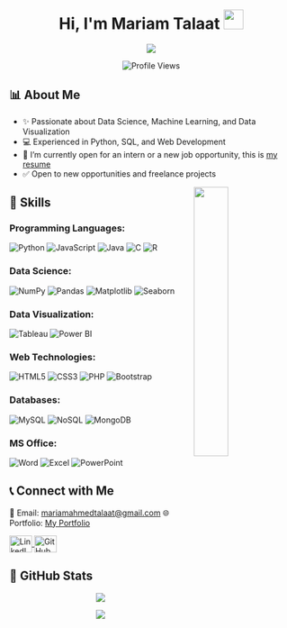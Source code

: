 <h1 align="center"><b>Hi, I'm Mariam Talaat </b><img src="https://media.giphy.com/media/hvRJCLFzcasrR4ia7z/giphy.gif" width="35"></h1>

<p align="center">
  <a href="https://github.com/DenverCoder1/readme-typing-svg">
    <img src="https://readme-typing-svg.herokuapp.com?font=Roboto&color=cyan&size=25&center=true&vCenter=true&width=600&height=100&lines=Data+Scientist;Web+Developer;Loves+to+analyze+and+visualize+data;Data+Speaks,+I+Listen.+Insights+Delivered.">
  </a>
</p>

<p align="center">
  <img src="https://komarev.com/ghpvc/?username=MariamTalaat28&color=blue" alt="Profile Views" />
</p>

## 📊 About Me

- ✨ Passionate about Data Science, Machine Learning, and Data Visualization
- 💻 Experienced in Python, SQL, and Web Development
- 📌 I’m currently open for an intern or a new job opportunity, this is [my resume](https://drive.google.com/file/d/1YU2U8Exlm-xl9Rl2cTh7iFb8572vEluB/view?usp=sharing)
- ✅ Open to new opportunities and freelance projects

<img align="right" src="https://github.com/7oSkaaa/7oSkaaa/blob/main/Images/Right_Side.gif?raw=true" width="35%">

## 🤖 Skills

### Programming Languages:
![Python](https://img.shields.io/badge/Python%20-%2314354C.svg?style=for-the-badge&logo=python&logoColor=white)
![JavaScript](https://img.shields.io/badge/JavaScript%20-%23F7DF1E.svg?style=for-the-badge&logo=javascript&logoColor=black)
![Java](https://img.shields.io/badge/Java-%23007396.svg?style=for-the-badge&logo=java&logoColor=white)
![C](https://img.shields.io/badge/C-%232370ED.svg?style=for-the-badge&logo=c&logoColor=white)
![R](https://img.shields.io/badge/R-%23276DC3.svg?style=for-the-badge&logo=r&logoColor=white)

### Data Science:
![NumPy](https://img.shields.io/badge/NumPy-%23013243.svg?style=for-the-badge&logo=numpy&logoColor=white)
![Pandas](https://img.shields.io/badge/Pandas-%23150458.svg?style=for-the-badge&logo=pandas&logoColor=white)
![Matplotlib](https://img.shields.io/badge/Matplotlib-%23F7931E.svg?style=for-the-badge&logo=python&logoColor=white)
![Seaborn](https://img.shields.io/badge/Seaborn-%23150458.svg?style=for-the-badge&logo=python&logoColor=white)

### Data Visualization:
![Tableau](https://img.shields.io/badge/Tableau-%23E97627.svg?style=for-the-badge&logo=tableau&logoColor=white)
![Power BI](https://img.shields.io/badge/PowerBI-%23F2C811.svg?style=for-the-badge&logo=powerbi&logoColor=black)

### Web Technologies:
![HTML5](https://img.shields.io/badge/HTML5%20-%23E34F26.svg?style=for-the-badge&logo=html5&logoColor=white)
![CSS3](https://img.shields.io/badge/CSS3%20-%231572B6.svg?style=for-the-badge&logo=css3&logoColor=white)
![PHP](https://img.shields.io/badge/PHP-%23777BB4.svg?style=for-the-badge&logo=php&logoColor=white)
![Bootstrap](https://img.shields.io/badge/Bootstrap-%23563D7C.svg?style=for-the-badge&logo=bootstrap&logoColor=white)

### Databases:
![MySQL](https://img.shields.io/badge/MySQL-%2300f.svg?style=for-the-badge&logo=mysql&logoColor=white)
![NoSQL](https://img.shields.io/badge/NoSQL-%2347A248.svg?style=for-the-badge&logo=mongodb&logoColor=white)
![MongoDB](https://img.shields.io/badge/MongoDB-%2347A248.svg?style=for-the-badge&logo=mongodb&logoColor=white)

### MS Office:
![Word](https://img.shields.io/badge/Word-%230000FF.svg?style=for-the-badge&logo=microsoftword&logoColor=white)
![Excel](https://img.shields.io/badge/Excel-%2300A300.svg?style=for-the-badge&logo=microsoftexcel&logoColor=white)
![PowerPoint](https://img.shields.io/badge/PowerPoint-%23D24726.svg?style=for-the-badge&logo=microsoftpowerpoint&logoColor=white)

## 📞 Connect with Me

📧 Email: [mariamahmedtalaat@gmail.com](mailto:mariamahmedtalaat@gmail.com)
🌐 Portfolio: [My Portfolio](https://mariamahmedtalaat.my.canva.site/portfolio)

<a href="https://www.linkedin.com/in/mariam-talaa3t" target="blank">
  <img align="center" src="https://raw.githubusercontent.com/rahuldkjain/github-profile-readme-generator/master/src/images/icons/Social/linked-in-alt.svg" alt="LinkedIn" height="30" width="40" />
</a>
<a href="https://github.com/MariamTalaat28" target="blank">
  <img align="center" src="https://raw.githubusercontent.com/rahuldkjain/github-profile-readme-generator/master/src/images/icons/Social/github.svg" alt="GitHub" height="30" width="40" />
</a>

## 💪 GitHub Stats

<p align="center">
  <img src="https://github-readme-stats.vercel.app/api?username=MariamTalaat28&show_icons=true&theme=dark" />
</p>

<p align="center">
  <a href="https://github.com/MariamTalaat28">
    <img src="https://readme-typing-svg.herokuapp.com?font=Roboto&color=cyan&size=25&center=true&vCenter=true&width=600&height=50&lines=Thanks+for+visiting!">
  </a>
</p>
